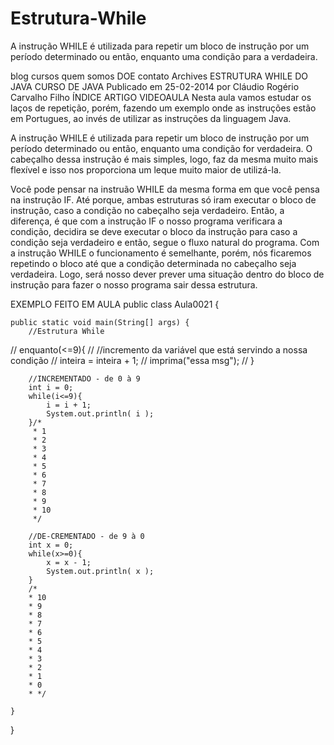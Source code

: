 # Estrutura-While
A instrução WHILE é utilizada para repetir um bloco de instrução por um período determinado ou então, enquanto uma condição para a verdadeira.

blog
cursos
quem somos
DOE
contato
Archives
ESTRUTURA WHILE DO JAVA
CURSO DE JAVA
Publicado em 25-02-2014 por Cláudio Rogério Carvalho Filho
ÍNDICE
ARTIGO
VIDEOAULA
Nesta aula vamos estudar os laços de repetição, porém, fazendo um exemplo onde as instruções estão em Portugues, ao invés de utilizar as instruções da linguagem Java.

A instrução WHILE é utilizada para repetir um bloco de instrução por um período determinado ou então, enquanto uma condição for verdadeira. O cabeçalho dessa instrução é mais simples, logo, faz da mesma muito mais flexível e isso nos proporciona um leque muito maior de utilizá-la.

Você pode pensar na instruão WHILE da mesma forma em que você pensa na instrução IF. Até porque, ambas estruturas só iram executar o bloco de instrução, caso a condição no cabeçalho seja verdadeiro. Então, a diferença, é que com a instrução IF o nosso programa verificara a condição, decidira se deve executar o bloco da instrução para caso a condição seja verdadeiro e então, segue o fluxo natural do programa. Com a instrução WHILE o funcionamento é semelhante, porém, nós ficaremos repetindo o bloco até que a condição determinada no cabeçalho seja verdadeira. Logo, será nosso dever prever uma situação dentro do bloco de instrução para fazer o nosso programa sair dessa estrutura.

EXEMPLO FEITO EM AULA
public class Aula0021 {

    public static void main(String[] args) {
        //Estrutura While

//        enquanto(<=9){
//            //incremento da variável que está servindo a nossa condição
//            inteira = inteira + 1;
//            imprima("essa msg");
//        }

        //INCREMENTADO - de 0 à 9
        int i = 0;
        while(i<=9){
            i = i + 1;
            System.out.println( i );
        }/*
         * 1
         * 2
         * 3
         * 4
         * 5
         * 6
         * 7
         * 8
         * 9
         * 10
         */

        //DE-CREMENTADO - de 9 à 0
        int x = 0;
        while(x>=0){
            x = x - 1;
            System.out.println( x );
        }
        /*
        * 10
        * 9
        * 8
        * 7
        * 6
        * 5
        * 4
        * 3
        * 2
        * 1
        * 0
        * */

    }

}
